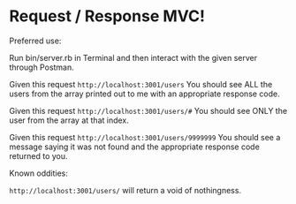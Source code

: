 # Request / Response MVC!

Preferred use:

Run bin/server.rb in Terminal and then interact with the given server through Postman.

Given this request `http://localhost:3001/users` You should see ALL the users from the array printed out to me with an appropriate response code.

Given this request `http://localhost:3001/users/#` You should see ONLY the user from the array at that index.

Given this request `http://localhost:3001/users/9999999` You should see a message saying it was not found and the appropriate response code returned to you.


Known oddities:

`http://localhost:3001/users/` will return a void of nothingness.
